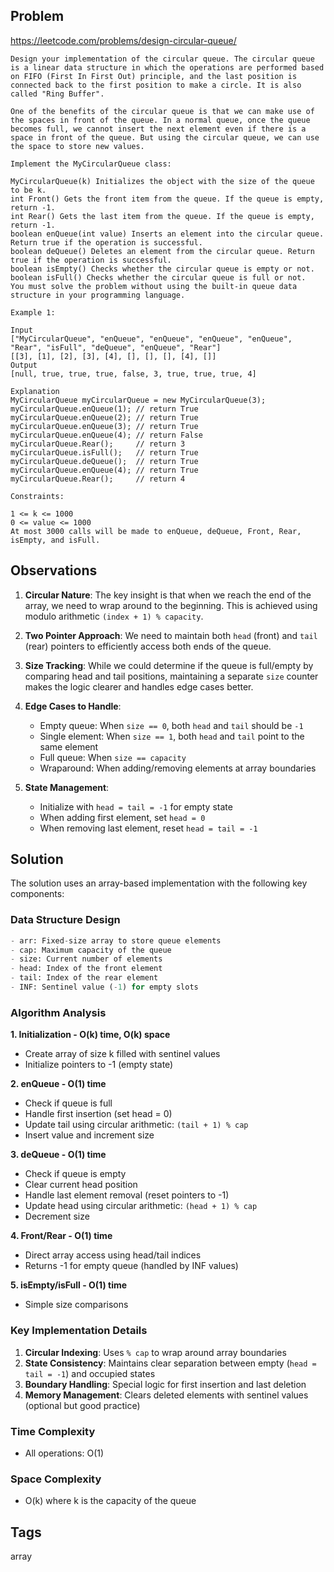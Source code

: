 ## Problem

https://leetcode.com/problems/design-circular-queue/

```
Design your implementation of the circular queue. The circular queue is a linear data structure in which the operations are performed based on FIFO (First In First Out) principle, and the last position is connected back to the first position to make a circle. It is also called "Ring Buffer".

One of the benefits of the circular queue is that we can make use of the spaces in front of the queue. In a normal queue, once the queue becomes full, we cannot insert the next element even if there is a space in front of the queue. But using the circular queue, we can use the space to store new values.

Implement the MyCircularQueue class:

MyCircularQueue(k) Initializes the object with the size of the queue to be k.
int Front() Gets the front item from the queue. If the queue is empty, return -1.
int Rear() Gets the last item from the queue. If the queue is empty, return -1.
boolean enQueue(int value) Inserts an element into the circular queue. Return true if the operation is successful.
boolean deQueue() Deletes an element from the circular queue. Return true if the operation is successful.
boolean isEmpty() Checks whether the circular queue is empty or not.
boolean isFull() Checks whether the circular queue is full or not.
You must solve the problem without using the built-in queue data structure in your programming language. 

Example 1:

Input
["MyCircularQueue", "enQueue", "enQueue", "enQueue", "enQueue", "Rear", "isFull", "deQueue", "enQueue", "Rear"]
[[3], [1], [2], [3], [4], [], [], [], [4], []]
Output
[null, true, true, true, false, 3, true, true, true, 4]

Explanation
MyCircularQueue myCircularQueue = new MyCircularQueue(3);
myCircularQueue.enQueue(1); // return True
myCircularQueue.enQueue(2); // return True
myCircularQueue.enQueue(3); // return True
myCircularQueue.enQueue(4); // return False
myCircularQueue.Rear();     // return 3
myCircularQueue.isFull();   // return True
myCircularQueue.deQueue();  // return True
myCircularQueue.enQueue(4); // return True
myCircularQueue.Rear();     // return 4

Constraints:

1 <= k <= 1000
0 <= value <= 1000
At most 3000 calls will be made to enQueue, deQueue, Front, Rear, isEmpty, and isFull.
```

## Observations

1. **Circular Nature**: The key insight is that when we reach the end of the array, we need to wrap around to the beginning. This is achieved using modulo arithmetic `(index + 1) % capacity`.

2. **Two Pointer Approach**: We need to maintain both `head` (front) and `tail` (rear) pointers to efficiently access both ends of the queue.

3. **Size Tracking**: While we could determine if the queue is full/empty by comparing head and tail positions, maintaining a separate `size` counter makes the logic clearer and handles edge cases better.

4. **Edge Cases to Handle**:
   - Empty queue: When `size == 0`, both `head` and `tail` should be `-1`
   - Single element: When `size == 1`, both `head` and `tail` point to the same element
   - Full queue: When `size == capacity`
   - Wraparound: When adding/removing elements at array boundaries

5. **State Management**: 
   - Initialize with `head = tail = -1` for empty state
   - When adding first element, set `head = 0`
   - When removing last element, reset `head = tail = -1`

## Solution

The solution uses an array-based implementation with the following key components:

### Data Structure Design
```python
- arr: Fixed-size array to store queue elements
- cap: Maximum capacity of the queue
- size: Current number of elements
- head: Index of the front element
- tail: Index of the rear element
- INF: Sentinel value (-1) for empty slots
```

### Algorithm Analysis

**1. Initialization - O(k) time, O(k) space**
- Create array of size k filled with sentinel values
- Initialize pointers to -1 (empty state)

**2. enQueue - O(1) time**
- Check if queue is full
- Handle first insertion (set head = 0)
- Update tail using circular arithmetic: `(tail + 1) % cap`
- Insert value and increment size

**3. deQueue - O(1) time**
- Check if queue is empty
- Clear current head position
- Handle last element removal (reset pointers to -1)
- Update head using circular arithmetic: `(head + 1) % cap`
- Decrement size

**4. Front/Rear - O(1) time**
- Direct array access using head/tail indices
- Returns -1 for empty queue (handled by INF values)

**5. isEmpty/isFull - O(1) time**
- Simple size comparisons

### Key Implementation Details

1. **Circular Indexing**: Uses `% cap` to wrap around array boundaries
2. **State Consistency**: Maintains clear separation between empty (`head = tail = -1`) and occupied states
3. **Boundary Handling**: Special logic for first insertion and last deletion
4. **Memory Management**: Clears deleted elements with sentinel values (optional but good practice)

### Time Complexity
- All operations: O(1)

### Space Complexity
- O(k) where k is the capacity of the queue

## Tags

array